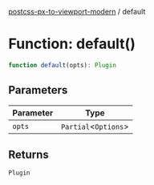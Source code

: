 [postcss-px-to-viewport-modern](../index.md) / default

# Function: default()

```ts
function default(opts): Plugin
```

## Parameters

| Parameter | Type                   |
| --------- | ---------------------- |
| `opts`    | `Partial`\<`Options`\> |

## Returns

`Plugin`
